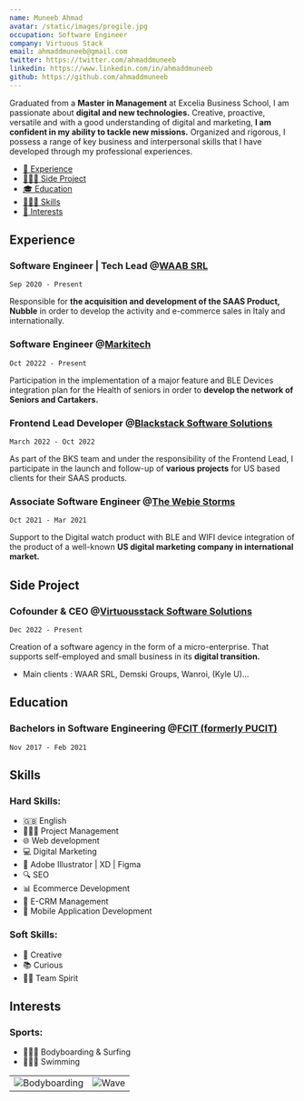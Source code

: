 ```yaml
---
name: Muneeb Ahmad
avatar: /static/images/progile.jpg
occupation: Software Engineer
company: Virtuous Stack
email: ahmaddmuneeb@gmail.com
twitter: https://twitter.com/ahmaddmuneeb
linkedin: https://www.linkedin.com/in/ahmaddmuneeb
github: https://github.com/ahmaddmuneeb
---
```


Graduated from a **Master in Management** at Excelia Business School, I am passionate about **digital and new technologies.** Creative, proactive, versatile and with a good understanding of digital and marketing, **I am confident in my ability to tackle new missions.** Organized and rigorous, I possess a range of key business and interpersonal skills that I have developed through my professional experiences.

- [💼 Experience](#experience)
- [🧑🏻‍💻 Side Project](#side-project)
- [🎓 Education](#education)
- [🤹🏼‍♂️ Skills](#skills)
- [🏐 Interests](#interests)

## Experience

### Software Engineer | Tech Lead @**[WAAB SRL](https://waab.it)**

`Sep 2020 - Present`

Responsible for **the acquisition and development of the SAAS Product, Nubble** in order to develop the activity and e-commerce sales in Italy and internationally.

### Software Engineer @[Markitech](https://markitech.ca)

`Oct 20222 - Present`

Participation in the implementation of a major feature and BLE Devices integration plan for the Health of seniors in order to **develop the network of Seniors and Cartakers.**

### Frontend Lead Developer @[Blackstack Software Solutions](https://bkstack.com)

`March 2022 - Oct 2022`

As part of the BKS team and under the responsibility of the Frontend Lead, I participate in the launch and follow-up of **various projects** for US based clients for their SAAS products.

### Associate Software Engineer @[The Webie Storms](https://www.thewebstorms.com)

`Oct 2021 - Mar 2021`

Support to the Digital watch product with BLE and WIFI device integration of the product of a well-known **US digital marketing company in international market.**

## Side Project

### Cofounder & CEO @[Virtuousstack Software Solutions]()

`Dec 2022 - Present`

Creation of a software agency in the form of a micro-enterprise. That supports self-employed and small business in its **digital transition.**

- Main clients : WAAR SRL, Demski Groups, Wanroi, (Kyle U)...

## Education

### Bachelors in Software Engineering @[FCIT (formerly PUCIT)](https://fcit.edu.pk)

`Nov 2017 - Feb 2021`

## Skills

### Hard Skills:

- 🇬🇧 English
- 🤹🏼‍♂️ Project Management
- 🌐 Web development
- 💻 Digital Marketing
- 🎨 Adobe Illustrator | XD | Figma
- 🔍 SEO
- 📊 Ecommerce Development
- 📨 E-CRM Management
- 📱 Mobile Application Development

### Soft Skills:

- 🎨 Creative
- 📚 Curious
- 🤝🏼 Team Spirit

## Interests

### Sports:

- 🏄🏽‍♂️ Bodyboarding & Surfing
- 🏊🏼‍♂️ Swimming

|                                            |                                         |
| ------------------------------------------ | --------------------------------------- |
| ![Bodyboarding](/static/images/mylogo.png) | ![Wave](/static/images/wave-france.jpg) |
